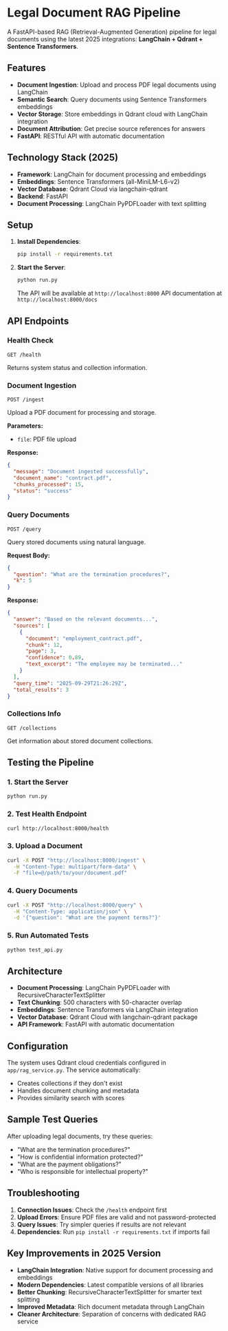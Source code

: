 # Legal Document RAG Pipeline

A FastAPI-based RAG (Retrieval-Augmented Generation) pipeline for legal documents using the latest 2025 integrations: **LangChain + Qdrant + Sentence Transformers**.

## Features

- **Document Ingestion**: Upload and process PDF legal documents using LangChain
- **Semantic Search**: Query documents using Sentence Transformers embeddings
- **Vector Storage**: Store embeddings in Qdrant cloud with LangChain integration
- **Document Attribution**: Get precise source references for answers
- **FastAPI**: RESTful API with automatic documentation

## Technology Stack (2025)

- **Framework**: LangChain for document processing and embeddings
- **Embeddings**: Sentence Transformers (all-MiniLM-L6-v2)
- **Vector Database**: Qdrant Cloud via langchain-qdrant
- **Backend**: FastAPI
- **Document Processing**: LangChain PyPDFLoader with text splitting

## Setup

1. **Install Dependencies**:
   ```bash
   pip install -r requirements.txt
   ```

2. **Start the Server**:
   ```bash
   python run.py
   ```

   The API will be available at `http://localhost:8000`
   API documentation at `http://localhost:8000/docs`

## API Endpoints

### Health Check
```http
GET /health
```
Returns system status and collection information.

### Document Ingestion
```http
POST /ingest
```
Upload a PDF document for processing and storage.

**Parameters:**
- `file`: PDF file upload

**Response:**
```json
{
  "message": "Document ingested successfully",
  "document_name": "contract.pdf",
  "chunks_processed": 15,
  "status": "success"
}
```

### Query Documents
```http
POST /query
```
Query stored documents using natural language.

**Request Body:**
```json
{
  "question": "What are the termination procedures?",
  "k": 5
}
```

**Response:**
```json
{
  "answer": "Based on the relevant documents...",
  "sources": [
    {
      "document": "employment_contract.pdf",
      "chunk": 12,
      "page": 3,
      "confidence": 0.89,
      "text_excerpt": "The employee may be terminated..."
    }
  ],
  "query_time": "2025-09-29T21:26:29Z",
  "total_results": 3
}
```

### Collections Info
```http
GET /collections
```
Get information about stored document collections.

## Testing the Pipeline

### 1. Start the Server
```bash
python run.py
```

### 2. Test Health Endpoint
```bash
curl http://localhost:8000/health
```

### 3. Upload a Document
```bash
curl -X POST "http://localhost:8000/ingest" \
  -H "Content-Type: multipart/form-data" \
  -F "file=@/path/to/your/document.pdf"
```

### 4. Query Documents
```bash
curl -X POST "http://localhost:8000/query" \
  -H "Content-Type: application/json" \
  -d '{"question": "What are the payment terms?"}'
```

### 5. Run Automated Tests
```bash
python test_api.py
```

## Architecture

- **Document Processing**: LangChain PyPDFLoader with RecursiveCharacterTextSplitter
- **Text Chunking**: 500 characters with 50-character overlap
- **Embeddings**: Sentence Transformers via LangChain integration
- **Vector Database**: Qdrant Cloud with langchain-qdrant package
- **API Framework**: FastAPI with automatic documentation

## Configuration

The system uses Qdrant cloud credentials configured in `app/rag_service.py`. The service automatically:
- Creates collections if they don't exist
- Handles document chunking and metadata
- Provides similarity search with scores

## Sample Test Queries

After uploading legal documents, try these queries:
- "What are the termination procedures?"
- "How is confidential information protected?"
- "What are the payment obligations?"
- "Who is responsible for intellectual property?"

## Troubleshooting

1. **Connection Issues**: Check the `/health` endpoint first
2. **Upload Errors**: Ensure PDF files are valid and not password-protected
3. **Query Issues**: Try simpler queries if results are not relevant
4. **Dependencies**: Run `pip install -r requirements.txt` if imports fail

## Key Improvements in 2025 Version

- **LangChain Integration**: Native support for document processing and embeddings
- **Modern Dependencies**: Latest compatible versions of all libraries
- **Better Chunking**: RecursiveCharacterTextSplitter for smarter text splitting
- **Improved Metadata**: Rich document metadata through LangChain
- **Cleaner Architecture**: Separation of concerns with dedicated RAG service